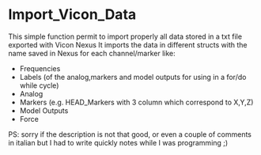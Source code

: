 # Import_Vicon_Data
This simple function permit to import properly all data stored in a txt file exported with Vicon Nexus
It imports the data in different structs with the name saved in Nexus for each channel/marker like:
- Frequencies
- Labels (of the analog,markers and model outputs for using in a for/do while cycle)
- Analog
- Markers (e.g. HEAD_Markers with 3 column which correspond to X,Y,Z)
- Model Outputs
- Force


PS: sorry if the description is not that good, or even a couple of comments in italian but I had to write quickly notes while I was programming ;)  
